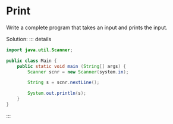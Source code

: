 # Print
Write a complete program that takes an input and prints the input.

Solution:
::: details
```java
import java.util.Scanner;

public class Main {
    public static void main (String[] args) {
        Scanner scnr = new Scanner(system.in);

        String s = scnr.nextLine();

        System.out.println(s);
    }
}
```
:::